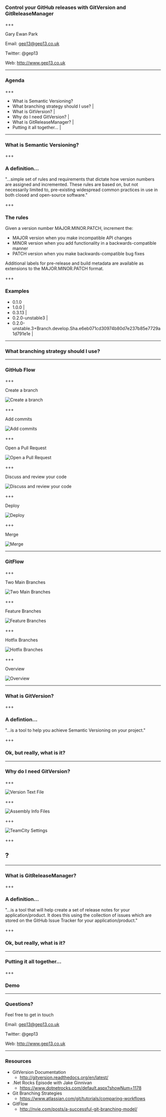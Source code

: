 ### Control your GitHub releases with GitVersion and GitReleaseManager

+++

Gary Ewan Park

Email: gep13@gep13.co.uk

Twitter: @gep13

Web: http://www.gep13.co.uk

---

### Agenda

+++

- What is Semantic Versioning?
- What branching strategy should I use? |
- What is GitVersion? |
- Why do I need GitVersion?  |
- What is GitReleaseManager? |
- Putting it all together... |

---

### What is Semantic Versioning?

+++

### A definition...

"...simple set of rules and requirements that dictate how version numbers are assigned and incremented. These rules are based on, but not necessarily limited to, pre-existing widespread common practices in use in both closed and open-source software."

+++

### The rules

Given a version number MAJOR.MINOR.PATCH, increment the:

* MAJOR version when you make incompatible API changes
* MINOR version when you add functionality in a backwards-compatible manner
* PATCH version when you make backwards-compatible bug fixes

Additional labels for pre-release and build metadata are available as extensions to the MAJOR.MINOR.PATCH format.

+++

### Examples

- 0.1.0
- 1.0.0 |
- 0.3.13 |
- 0.2.0-unstable3  |
- 0.2.0-unstable.3+Branch.develop.Sha.e6eb071cd30974b80d7e237b85e7729a1d791e1e |

---

### What branching strategy should I use?

---

### GitHub Flow

+++

Create a branch

![Create a branch](assets/images/githubflow.png)

+++

Add commits

![Add commits](assets/images/githubflow_2.png)

+++

Open a Pull Request

![Open a Pull Request](assets/images/githubflow_3.png)

+++

Discuss and review your code

![Discuss and review your code](assets/images/githubflow_4.png)

+++

Deploy

![Deploy](assets/images/githubflow_5.png)

+++

Merge

![Merge](assets/images/githubflow_6.png)

---

### GitFlow

+++

Two Main Branches

![Two Main Branches](assets/images/gitflow_4.png)

+++

Feature Branches

![Feature Branches](assets/images/gitflow_2.png)

+++

Hotfix Branches

![Hotfix Branches](assets/images/gitflow_3.png)

+++

Overview

![Overview](assets/images/gitflow.png)

---

### What is GitVersion?

+++

### A defintion...

"...is a tool to help you achieve Semantic Versioning on your project."

+++

### Ok, but really, what is it?

---

### Why do I need GitVersion?

+++

![Version Text File](assets/images/textfile.png)

+++

![Assembly Info Files](assets/images/assemblyinfo.png)

+++

![TeamCity Settings](assets/images/teamcitysetting.png)

+++

## ?

---

### What is GitReleaseManager?

+++

### A definition...

"...is a tool that will help create a set of release notes for your application/product. It does this using the collection of issues which are stored on the GitHub Issue Tracker for your application/product."

+++

### Ok, but really, what is it?

---

### Putting it all together...

+++

### Demo

---

### Questions?

Feel free to get in touch

Email: gep13@gep13.co.uk

Twitter: @gep13

Web: http://www.gep13.co.uk

---

### Resources

* GitVersion Documentation
  * http://gitversion.readthedocs.org/en/latest/
* .Net Rocks Episode with Jake Ginnivan
  * https://www.dotnetrocks.com/default.aspx?showNum=1178
* Git Branching Strategies
  * https://www.atlassian.com/git/tutorials/comparing-workflows
* GitFlow
  * http://nvie.com/posts/a-successful-git-branching-model/
